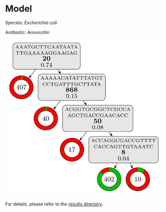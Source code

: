 
# Model

Species: *Escherichia coli*

Antibiotic: Amoxicillin

<a href="./model.pdf"><img src="./model.png" width=500 height=500 /></a>

For details, please refer to the [results directory](../../../../../results/cart_b/escherichia%20coli/amoxicillin/repeat_7/).

